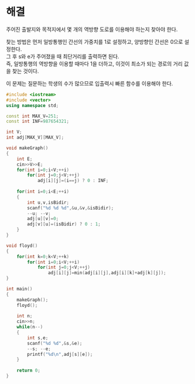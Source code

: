# 해결 
주어진 출발지와 목적지에서 몇 개의 역방향 도로를 이용해야 하는지 찾아야 한다.  

찾는 방법은 먼저 일방통행인 간선의 가중치를 1로 설정하고, 양방향인 간선은 0으로 설정한다.  
그 후 s와 e가 주어졌을 때 최단거리를 출력하면 된다.  
즉, 일방통행의 역방향을 이용할 때마다 1을 더하고, 이것이 최소가 되는 경로의 거리 값을 찾는 것이다.  

이 문제는 질문하는 학생의 수가 많으므로 입출력시 빠른 함수를 이용해야 한다.  
```c++
#include <iostream>
#include <vector>
using namespace std;

const int MAX_V=251;
const int INF=987654321;

int V;
int adj[MAX_V][MAX_V];

void makeGraph()
{
    int E;
    cin>>V>>E;
    for(int i=0;i<V;++i)
        for(int j=0;j<V;++j)
            adj[i][j]=(i==j) ? 0 : INF;
    
    for(int i=0;i<E;++i)
    {
        int u,v,isBidir;
        scanf("%d %d %d",&u,&v,&isBidir);
        --u; --v;
        adj[u][v]=0;
        adj[v][u]=(isBidir) ? 0 : 1;
    }
}

void floyd()
{
    for(int k=0;k<V;++k)
        for(int i=0;i<V;++i)
            for(int j=0;j<V;++j)
                adj[i][j]=min(adj[i][j],adj[i][k]+adj[k][j]);
}

int main()
{
    makeGraph();
    floyd();
    
    int n;
    cin>>n;
    while(n--)
    {
        int s,e;
        scanf("%d %d",&s,&e);
        --s; --e;
        printf("%d\n",adj[s][e]);
    }
    
    return 0;
}
```
